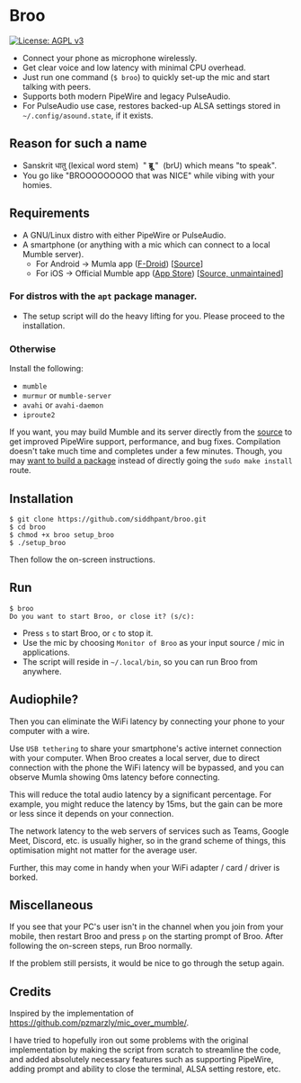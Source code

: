 # Broo

 [![License: AGPL v3](https://img.shields.io/badge/License-AGPL_v3-blue.svg)](https://www.gnu.org/licenses/agpl-3.0)
 
- Connect your phone as microphone wirelessly.
- Get clear voice and low latency with minimal CPU overhead.
- Just run one command (`$ broo`) to quickly set-up the mic and start talking with peers.
- Supports both modern PipeWire and legacy PulseAudio.
- For PulseAudio use case, restores backed-up ALSA settings stored in `~/.config/asound.state`, if it exists.


## Reason for such a name

- Sanskrit धातु (lexical word stem) &nbsp;" **ब्रू** "&nbsp; (brU) which means "to speak".
- You go like "BROOOOOOOOO that was NICE" while vibing with your homies.

## Requirements

- A GNU/Linux distro with either PipeWire or PulseAudio.
- A smartphone (or anything with a mic which can connect to a local Mumble server).
    - For Android → Mumla app ([F-Droid](https://f-droid.org/packages/se.lublin.mumla/)) [[Source](https://gitlab.com/quite/mumla)]
    - For iOS → Official Mumble app ([App Store](https://apps.apple.com/us/app/mumble/id443472808)) [[Source, unmaintained](https://github.com/mumble-voip/mumble-iphoneos)]

### For distros with the `apt` package manager.

- The setup script will do the heavy lifting for you. Please proceed to the installation.

### Otherwise

Install the following:

- `mumble`
- `murmur` or `mumble-server`
- `avahi` or `avahi-daemon`
- `iproute2`

If you want, you may build Mumble and its server directly from the [source](https://github.com/mumble-voip/mumble) to get improved PipeWire support, performance, and bug fixes. Compilation doesn't take much time and completes under a few minutes. Though, you may [want to build a package](https://github.com/mumble-voip/mumble/issues/5302#issuecomment-967989830) instead of directly going the `sudo make install` route.

## Installation

```
$ git clone https://github.com/siddhpant/broo.git
$ cd broo
$ chmod +x broo setup_broo
$ ./setup_broo
```

Then follow the on-screen instructions.

## Run

```
$ broo
Do you want to start Broo, or close it? (s/c): 
```

- Press `s` to start Broo, or `c` to stop it.
- Use the mic by choosing `Monitor of Broo` as your input source / mic in applications.
- The script will reside in `~/.local/bin`, so you can run Broo from anywhere.

## Audiophile?

Then you can eliminate the WiFi latency by connecting your phone to your computer with a wire.

Use `USB tethering` to share your smartphone's active internet connection with your computer. When Broo creates a local server, due to direct connection with the phone the WiFi latency will be bypassed, and you can observe Mumla showing 0ms latency before connecting.

This will reduce the total audio latency by a significant percentage. For example, you might reduce the latency by 15ms, but the gain can be more or less since it depends on your connection.

The network latency to the web servers of services such as Teams, Google Meet, Discord, etc. is usually higher, so in the grand scheme of things, this optimisation might not matter for the average user.

Further, this may come in handy when your WiFi adapter / card / driver is borked.

## Miscellaneous

If you see that your PC's user isn't in the channel when you join from your mobile, then restart Broo and press `p` on the starting prompt of Broo. After following the on-screen steps, run Broo normally.

If the problem still persists, it would be nice to go through the setup again.

## Credits

Inspired by the implementation of https://github.com/pzmarzly/mic_over_mumble/.

I have tried to hopefully iron out some problems with the original implementation by making the script from scratch to streamline the code, and added absolutely necessary features such as supporting PipeWire, adding prompt and ability to close the terminal, ALSA setting restore, etc.
